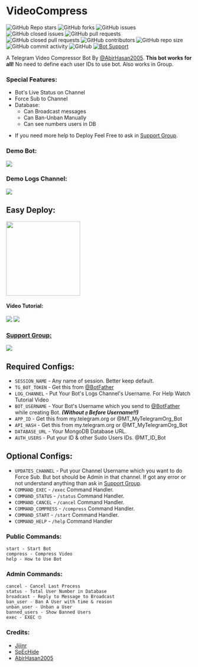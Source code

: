 # VideoCompress
![GitHub Repo stars](https://img.shields.io/github/stars/MRK-YT/MT-VideoCompress?color=blue&style=flat)
![GitHub forks](https://img.shields.io/github/forks/MRK-YT/MT-VideoCompress?color=green&style=flat)
![GitHub issues](https://img.shields.io/github/issues/MRK-YT/MT-VideoCompress)
![GitHub closed issues](https://img.shields.io/github/issues-closed/MRK-YT/MT-VideoCompress)
![GitHub pull requests](https://img.shields.io/github/issues-pr/MRK-YT/MT-VideoCompress)
![GitHub closed pull requests](https://img.shields.io/github/issues-pr-closed/MRK-YT/MT-VideoCompress)
![GitHub contributors](https://img.shields.io/github/contributors/MRK-YT/MT-VideoCompress?style=flat)
![GitHub repo size](https://img.shields.io/github/repo-size/MRK-YT/MT-VideoCompress?color=red)
![GitHub commit activity](https://img.shields.io/github/commit-activity/m/MRK-YT/MT-VideoCompress)
![GitHub](https://img.shields.io/github/license/MRK-YT/MT-VideoCompress)
[![Bot Support](https://img.shields.io/badge/Video%20Compress%20Bot-support%20group-blue)](https://t.me/mo_tech_yt)

A Telegram Video Compressor Bot By [@AbirHasan2005](https://t.me/linux_repo). **This bot works for all!** No need to define each user IDs to use bot. Also works in Group.

### Special Features:
- Bot's Live Status on Channel
- Force Sub to Channel
- Database:
	- Can Broadcast messages
	- Can Ban-Unban Manually
	- Can see numbers users in DB

* If you need more help to Deploy Feel Free to ask in [Support Group](https://t.me/linux_repo).

### Demo Bot:
<a href="https://t.me/MT_VideoCompress_Bot"><img src="https://img.shields.io/badge/Demo-Telegram%20Bot-blue.svg?logo=telegram"></a>

### Demo Logs Channel:
<a href="https://t.me/VideoCompressBotStatus"><img src="https://img.shields.io/badge/Demo-Bot%20Logs%20Channel-blue.svg?logo=telegram"></a>

## Easy Deploy:
<p><a href="https://heroku.com/deploy"> <img src="https://img.shields.io/badge/Deploy%20To%20Heroku-blueviolet?style=for-the-badge&logo=heroku" width="200""/></a></p>

#### Video Tutorial:
<a href="https://youtu.be/lb-JJLqyww4"><img src="https://img.shields.io/badge/How%20To%20Deploy-blue.svg?logo=Youtube"></a>
<a href="https://youtu.be/lb-JJLqyww4"><img src="https://img.shields.io/youtube/views/lb-JJLqyww4?style=social">

### Support Group:
<a href="https://t.me/mo_tech_Group"><img src="https://img.shields.io/badge/Telegram-Join%20Telegram%20Group-blue.svg?logo=telegram"></a>

## Required Configs:
* `SESSION_NAME` - Any name of session. Better keep default.
* `TG_BOT_TOKEN` - Get this from [@BotFather](https://t.me/BotFather)
* `LOG_CHANNEL` - Put Your Bot's Logs Channel's Username. For Help Watch Tutorial Video
* `BOT_USERNAME` - Your Bot's Username which you send to [@BotFather](https://t.me/BotFather) while creating Bot. ***(Without `@` Before Username!!)***
* `APP_ID` - Get this from my.telegram.org or @MT_MyTelegramOrg_Bot
* `API_HASH` - Get this from my.telegram.org or @MT_MyTelegramOrg_Bot
* `DATABASE_URL` - Your MongoDB Database URL.
* `AUTH_USERS` - Put your ID & other Sudo Users IDs. @MT_ID_Bot

## Optional Configs:
* `UPDATES_CHANNEL` - Put your Channel Username which you want to do Force Sub. But bot should be Admin in that channel. If got any error or not understand anything than ask in [Support Group](https://t.me/linux_repo).
* `COMMAND_EXEC` - `/exec` Command Handler.
* `COMMAND_STATUS` - `/status` Command Handler.
* `COMMAND_CANCEL` - `/cancel` Command Handler.
* `COMMAND_COMPRESS` - `/compress` Command Handler.
* `COMMAND_START` - `/start` Command Handler.
* `COMMAND_HELP` - `/help` Command Handler

### Public Commands:
```
start - Start Bot
compress - Compress Video
help - How to Use Bot
```

### Admin Commands:
```
cancel - Cancel Last Process
status - Total User Number in Database
broadcast - Reply to Message to Broadcast
ban_user - Ban A User with time & reason
unban_user - Unban a User
banned_users - Show Banned Users
exec - EXEC 🙄
```

### Credits:
* [Jijinr](https://github.com/Jijinr)
* [SpEcHide](https://github.com/spechide)
* [AbirHasan2005](https://github.com/AbirHasan2005)
